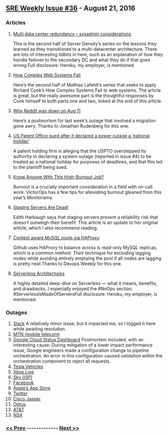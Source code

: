 ## [SRE Weekly Issue #36](https://sreweekly.com/sre-weekly-issue-36/) - August 21, 2016
### Articles

1. [Multi data center redundancy – sysadmin considerations](https://blog.serverdensity.com/multi-data-center-redundancy-sysadmin-considerations/)

    This is the second half of Server Density’s series on the lessons they learned as they transitioned to a multi-datacenter architecture.  There are lots of interesting tidbits in here, such as an explanation of how they handle failover to the secondary DC and what they do if that goes wrong.Full disclosure: Heroku, my employer, is mentioned.
1. [How Complex Web Systems Fail ](https://medium.com/production-ready/how-complex-web-systems-fail-part-2-1b1afb4fa7be#.d0un51ndx)

    Here’s the second half of Mathias Lafeldt’s series that seeks to apply  Richard Cook’s How Complex Systems Fail to web systems.  The article is great, but the really awesome part is the thoughtful responses by Cook himself to both parts one and two, linked at the end of this article.
1. [Why Reddit was down on Aug 11](https://www.reddit.com/r/announcements/comments/4y0m56/why_reddit_was_down_on_aug_11/)

    Here’s a postmortem for last week’s outage that involved a migration gone awry. Thanks to Jonathan Rudenberg for this one.
1. [US Patent Office sued after it declared a power outage a ‘national holiday’](http://www.theregister.co.uk/2016/08/18/uspto_sued_for_early_xmas/)

    A patent holding firm is alleging that the USPTO overstepped its authority in declaring a system outage (reported in issue #4) to be treated as a national holiday for purposes of deadlines, and that this led to the plaintiff being sued.  
1. [Know Anyone With This High-Burnout Job?](https://victorops.com/blog/burnout-monitorama/)

    Burnout is a crucially important consideration in a field with on-call work.  VictorOps has a few tips for alleviating burnout gleaned from this year’s Monitorama.
1. [Staging Servers Are Dead!](https://dzone.com/articles/staging-servers-are-dead)

    Edith Harbaugh says that staging servers present a reliability risk that doesn’t outweigh their benefit.  This article is an update to her original article, which I also recommend reading.
1. [Context aware MySQL pools via HAProxy](http://githubengineering.com/context-aware-mysql-pools-via-haproxy/)

    Github uses HAProxy to balance across is read-only MySQL replicas, which is a common method.  Their technique for excluding lagging nodes while avoiding entirely emptying the pool if all nodes are lagging is pretty neat.Thanks to Devops Weekly for this one.
1. [Serverless Architectures](http://martinfowler.com/articles/serverless.html)

    A highly detailed deep-dive on Serverless — what it means, benefits, and drawbacks.  I especially enjoyed the #NoOps section:
 #ServerlessIsMadeOfServersFull disclosure: Heroku, my employer, is mentioned.
### Outages

1. [Slack](https://status.slack.com/2016-08/42ad7156695998fc)
    A relatively minor issue, but it impacted me, so I logged it here while awaiting resolution.
1. [MTN (mobile telecom)](https://www.techcentral.co.za/gremlins-again-hit-mtn-network/67764/)
1. [Google Cloud Status Dashboard](http://status.cloud.google.com/incident/cloud-dataflow/16001#5668600916475904)
    Postmortem included, with an interesting cause:
During mitigation of a lower impact performance issue, Google engineers made a configuration change to pipeline orchestration.  An error in this configuration caused validation within the orchestration component to reject all requests.
1. [Tesla Vehicles](http://www.datacenterdynamics.com/content-tracks/core-edge/mobile-network-outage-shuts-down-tesla-connectivity/96792.fullarticle)
1. [Xbox Live](http://www.dailystar.co.uk/tech/gaming/538685/Xbox-Live-down-Xbox-One-not-working-Xbox-status-Microsoft-Core-services-signing-in)
1. [Sky (ISP)](http://www.cbronline.com/news/telecoms/network/sky-broadband-customers-hit-by-outage-for-second-time-this-month-4981418)
1. [Facebook](https://www.rt.com/news/356184-facebook-down-users-say/)
1. [Apple’s App Store](http://www.telegraph.co.uk/technology/2016/08/16/app-store-goes-down-leaving-iphone-users-unable-to-download-new/)
1. [Twitter](http://indianexpress.com/article/technology/social/twitter-was-down-worldwide-for-a-few-hours-2978068/)
1. [Cisco Jasper](http://www.m2mcafe.com/news/cisco-jasper-iot-network-faces-outage-in-us-3021.html)
1. [Optus](http://www.smh.com.au/sport/soccer/optus-out-epl-fans-rage-after-football-streaming-service-hits-technical-faults-20160814-gqsen8.html)
1. [AT&T](http://www.bizjournals.com/dayton/news/2016/08/13/att-hit-by-massive-wireless-network-outage.html)
1. [NSA](http://www.scmagazine.com/nsa-blames-storm-for-website-outage/article/516909/)

### [ << Prev ](sreweekly-35.md) ------------- [ Next >> ](sreweekly-37.md)